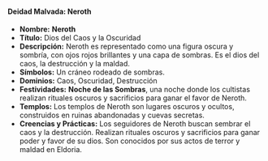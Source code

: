#### Deidad Malvada: **Neroth**

- **Nombre:** **Neroth**
- **Título:** Dios del Caos y la Oscuridad
- **Descripción:** Neroth es representado como una figura oscura y sombría, con ojos rojos brillantes y una capa de sombras. Es el dios del caos, la destrucción y la maldad.
- **Símbolos:** Un cráneo rodeado de sombras.
- **Dominios:** Caos, Oscuridad, Destrucción
- **Festividades:** **Noche de las Sombras**, una noche donde los cultistas realizan rituales oscuros y sacrificios para ganar el favor de Neroth.
- **Templos:** Los templos de Neroth son lugares oscuros y ocultos, construidos en ruinas abandonadas y cuevas secretas.
- **Creencias y Prácticas:** Los seguidores de Neroth buscan sembrar el caos y la destrucción. Realizan rituales oscuros y sacrificios para ganar poder y favor de su dios. Son conocidos por sus actos de terror y maldad en Eldoria.